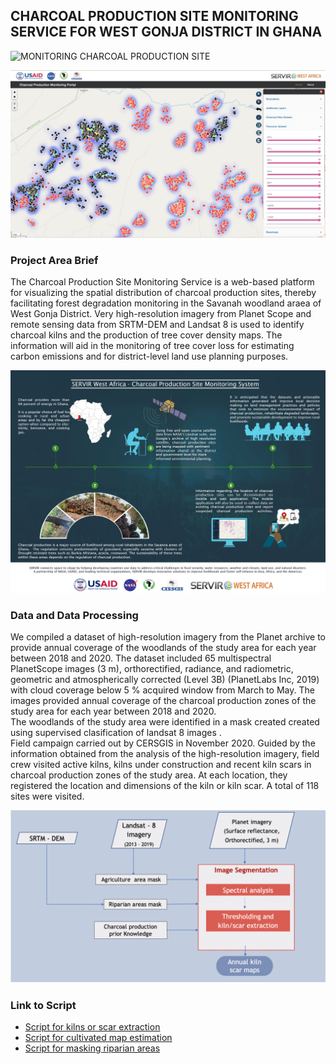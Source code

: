 ## CHARCOAL PRODUCTION SITE MONITORING SERVICE FOR WEST GONJA DISTRICT IN GHANA

![MONITORING CHARCOAL PRODUCTION SITE](https://img.shields.io/static/v1?label=CHARCOAL&message=PRODUCTION%20MONITORING&color=blue)



<a href="http://ssmportal.cersgis.org/">
  <img src="https://github.com/ernest19/Charcoal-Production/blob/main/img/overview.png" width="800">
</a><br>




### Project Area Brief

The Charcoal Production Site Monitoring Service is a web-based platform for visualizing the spatial distribution of charcoal production sites, thereby facilitating forest degradation monitoring in the Savanah woodland araea of West Gonja District. Very high-resolution imagery from Planet Scope and remote sensing data from SRTM-DEM and Landsat 8 is used to identify charcoal kilns and the production of tree cover density maps. The information will aid in the monitoring of tree cover loss for estimating carbon emissions and for district-level land use planning purposes.


<img src="https://github.com/ernest19/Charcoal-Production/blob/main/img/infographic.jpeg">



### Data and Data Processing

We compiled a dataset of high-resolution imagery from the Planet archive to provide annual
coverage of the woodlands of the study area for each year between 2018 and 2020. The
dataset included 65 multispectral PlanetScope images (3 m), orthorectified, radiance, and
radiometric, geometric and atmospherically corrected (Level 3B) (PlanetLabs Inc, 2019) with
cloud coverage below 5 % acquired window from March to May. The images provided annual
coverage of the charcoal production zones of the study area for each year between 2018 and
2020.<br>The woodlands of the study area were identified in a mask created created using supervised clasification of landsat 8 images .<br>
Field campaign carried out by CERSGIS in November 2020. Guided by the information obtained
from the analysis of the high-resolution imagery, field crew visited active kilns, kilns under
construction and recent kiln scars in charcoal production zones of the study area. At each
location, they registered the location and dimensions of the kiln or kiln scar. A total of 118 sites
were visited.

<img src="https://github.com/ernest19/Charcoal-Production/blob/main/img/flowchart.png">


### Link to Script

- [Script for kilns or scar extraction](https://code.earthengine.google.com/28b21c3c87efe18365ea49688fc8494c)
- [Script for cultivated map estimation](https://code.earthengine.google.com/32d238726dc9a430b3acbba4cebaf0a9 )
- [Script for masking riparian areas](https://code.earthengine.google.com/a3d173fdba54a8dcafb2a50b833f82f5 )

